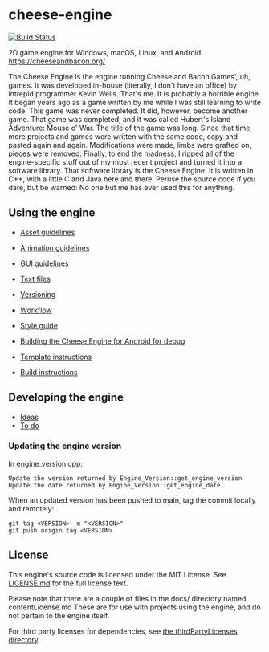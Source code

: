 # cheese-engine

[![Build Status](https://wells-family.xyz/jenkins/buildStatus/icon?job=cheese-engine)](https://wells-family.xyz/jenkins/job/cheese-engine/)

2D game engine for Windows, macOS, Linux, and Android
https://cheeseandbacon.org/

The Cheese Engine is the engine running Cheese and Bacon Games', uh, games.
It was developed in-house (literally, I don't have an office) by intrepid programmer Kevin Wells. That's me.
It is probably a horrible engine. It began years ago as a game written by me while I was still learning to write code.
This game was never completed. It did, however, become another game.
That game was completed, and it was called Hubert's Island Adventure: Mouse o' War. The title of the game was long.
Since that time, more projects and games were written with the same code, copy and pasted again and again.
Modifications were made, limbs were grafted on, pieces were removed.
Finally, to end the madness, I ripped all of the engine-specific stuff out of my most recent project and turned it into
a software library. That software library is the Cheese Engine. It is written in C++, with a little C and Java here and
there. Peruse the source code if you dare, but be warned: No one but me has ever used this for anything.

## Using the engine

* [Asset guidelines](docs/assetGuidelines.md)
* [Animation guidelines](docs/animationGuidelines.md)
* [GUI guidelines](docs/guiGuidelines.md)

* [Text files](docs/textFiles.md)
* [Versioning](docs/versioning.md)
* [Workflow](docs/workflow.md)

* [Style guide](docs/styleGuide.md)

* [Building the Cheese Engine for Android for debug](docs/buildingAndroidDebug.md)

* [Template instructions](docs/templateInstructions.md)
* [Build instructions](docs/buildInstructions.md)

## Developing the engine

* [Ideas](development/ideas.md)
* [To do](development/toDo.md)

### Updating the engine version

In engine_version.cpp:

    Update the version returned by Engine_Version::get_engine_version
    Update the date returned by Engine_Version::get_engine_date

When an updated version has been pushed to main, tag the commit locally and remotely:

    git tag <VERSION> -m "<VERSION>"
    git push origin tag <VERSION>

## License

This engine's source code is licensed under the MIT License. See [LICENSE.md](docs/LICENSE.md) for the full license
text.

Please note that there are a couple of files in the docs/ directory named contentLicense<Type>.md
These are for use with projects using the engine, and do not pertain to the engine itself.

For third party licenses for dependencies, see [the thirdPartyLicenses directory](docs/thirdPartyLicenses).
